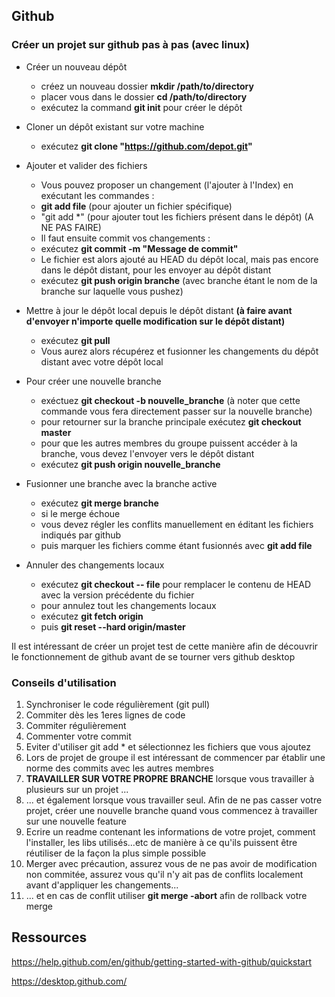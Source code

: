 ## Github

### Créer un projet sur github pas à pas (avec linux)
- Créer un nouveau dépôt
  - créez un nouveau dossier **mkdir /path/to/directory**
  - placer vous dans le dossier **cd /path/to/directory**
  - exécutez la command **git init** pour créer le dépôt

- Cloner un dépôt existant sur votre machine
  - exécutez **git clone "https://github.com/depot.git"**

- Ajouter et valider des fichiers
  - Vous pouvez proposer un changement (l'ajouter à l'Index) en exécutant les commandes :
   - **git add file** (pour ajouter un fichier spécifique)
   - "git add *" (pour ajouter tout les fichiers présent dans le dépôt) (A NE PAS FAIRE)
  - Il faut ensuite commit vos changements :
   - exécutez **git commit -m "Message de commit"**
  - Le fichier est alors ajouté au HEAD du dépôt local, mais pas encore dans le dépôt distant, pour les envoyer au dépôt distant
   - exécutez **git push origin branche** (avec branche étant le nom de la branche sur laquelle vous pushez)
    
- Mettre à jour le dépôt local depuis le dépôt distant **(à faire avant d'envoyer n'importe quelle modification sur le dépôt distant)**
  - exécutez **git pull**
  - Vous aurez alors récupérez et fusionner les changements du dépôt distant avec votre dépôt local

- Pour créer une nouvelle branche
  - exéctuez **git checkout -b nouvelle_branche** (à noter que cette commande vous fera directement passer sur la nouvelle branche)
  - pour retourner sur la branche principale exécutez **git checkout master**
  - pour que les autres membres du groupe puissent accéder à la branche, vous devez l'envoyer vers le dépôt distant
   - exécutez **git push origin nouvelle_branche**

- Fusionner une branche avec la branche active
  - exécutez **git merge branche** 
  - si le merge échoue 
   - vous devez régler les conflits manuellement en éditant les fichiers indiqués par github
   - puis marquer les fichiers comme étant fusionnés avec **git add file**
- Annuler des changements locaux
  - exécutez **git checkout -- file** pour remplacer le contenu de HEAD avec la version précédente du fichier
  - pour annulez tout les changements locaux
   - exécutez **git fetch origin**
   - puis **git reset --hard origin/master**


 


    
  



Il est intéressant de créer un projet test de cette manière afin de découvrir le fonctionnement de github avant de se tourner vers github desktop

### Conseils d'utilisation

1.  Synchroniser le code régulièrement (git pull) 
1.  Commiter dès les 1eres lignes de code
1.  Commiter régulièrement
1.  Commenter votre commit
1.  Eviter d'utiliser git add * et sélectionnez les fichiers que vous ajoutez
1.  Lors de projet de groupe il est intéressant de commencer par établir une norme des commits avec les autres membres
1.  **TRAVAILLER SUR VOTRE PROPRE BRANCHE** lorsque vous travailler à plusieurs sur un projet ...
1.  ... et également lorsque vous travailler seul. Afin de ne pas casser votre projet, créer une nouvelle branche quand vous commencez à travailler sur une nouvelle feature
1.  Ecrire un readme contenant les informations de votre projet, comment l'installer, les libs utilisés...etc de manière à ce qu'ils puissent être réutiliser de la façon la plus simple possible
1.  Merger avec précaution, assurez vous de ne pas avoir de modification non commitée, assurez vous qu'il n'y ait pas de conflits localement avant d'appliquer les changements...
1.  ... et en cas de conflit utiliser **git merge -abort** afin de rollback votre merge


## Ressources



https://help.github.com/en/github/getting-started-with-github/quickstart

https://desktop.github.com/
